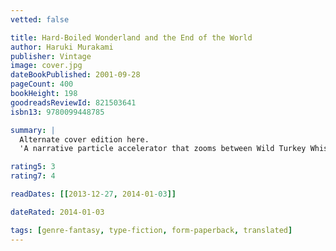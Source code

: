 ```yaml
---
vetted: false

title: Hard-Boiled Wonderland and the End of the World
author: Haruki Murakami
publisher: Vintage
image: cover.jpg
dateBookPublished: 2001-09-28
pageCount: 400
bookHeight: 198
goodreadsReviewId: 821503641
isbn13: 9780099448785

summary: |
  Alternate cover edition here.
  'A narrative particle accelerator that zooms between Wild Turkey Whiskey and Bob Dylan, unicorn skulls and voracious librarians, John Coltrane and Lord Jim. Science fiction, detective story and post-modern manifesto all rolled into one rip-roaring novel, Hard-Boiled Wonderland and the End of the World is the tour de force that expanded Haruki Murakami's international following. Tracking one man's descent into the Kafkaesque underworld of contemporary Tokyo, Murakami unites East and West, tragedy and farce, compassion and detachment, slang and philosophy.'

rating5: 3
rating7: 4

readDates: [[2013-12-27, 2014-01-03]]

dateRated: 2014-01-03

tags: [genre-fantasy, type-fiction, form-paperback, translated]
---
```

